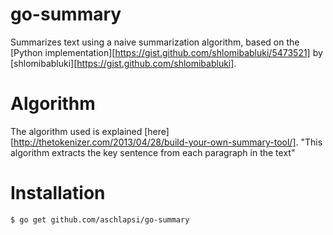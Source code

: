 # go-summary

Summarizes text using a naive summarization algorithm, based on the
[Python implementation][https://gist.github.com/shlomibabluki/5473521]
by [shlomibabluki][https://gist.github.com/shlomibabluki].

# Algorithm
The algorithm used is explained [here][http://thetokenizer.com/2013/04/28/build-your-own-summary-tool/].
"This algorithm extracts the key sentence from each paragraph in the text"

# Installation

    $ go get github.com/aschlapsi/go-summary

